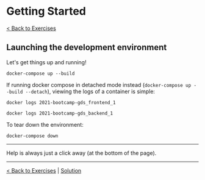 # Getting Started

[< Back to Exercises](../exercises/README.md)

## Launching the development environment
Let's get things up and running!

```console
docker-compose up --build
```

If running docker compose in detached mode instead (`docker-compose up --build --detach`), viewing the logs of a container is simple:

```console
docker logs 2021-bootcamp-gds_frontend_1
```

```console
docker logs 2021-bootcamp-gds_backend_1
```

To tear down the environment:

```console
docker-compose down
```

---

Help is always just a click away (at the bottom of the page).

---

[< Back to Exercises](../exercises/README.md) | [Solution](../solutions/01-GettingStarted.md)
